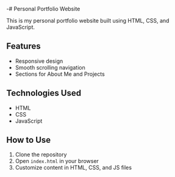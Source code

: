 -# Personal Portfolio Website

This is my personal portfolio website built using HTML, CSS, and JavaScript.

## Features

- Responsive design
- Smooth scrolling navigation
- Sections for About Me and Projects

## Technologies Used

- HTML
- CSS
- JavaScript

## How to Use

1. Clone the repository  
2. Open `index.html` in your browser  
3. Customize content in HTML, CSS, and JS files


